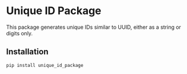 # Unique ID Package

This package generates unique IDs similar to UUID, either as a string or digits only.

## Installation

```bash
pip install unique_id_package
